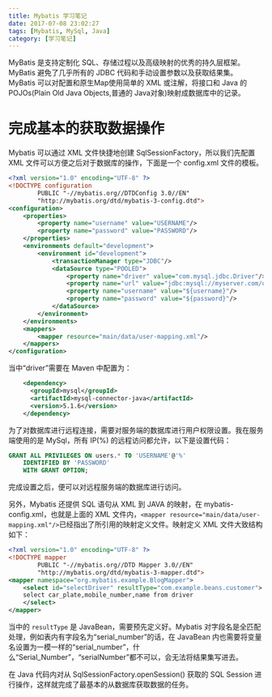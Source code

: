 ```yaml
---
title: Mybatis 学习笔记
date: 2017-07-08 23:02:27
tags: [Mybatis, MySql, Java]
category: [学习笔记]
---
```

MyBatis 是支持定制化 SQL、存储过程以及高级映射的优秀的持久层框架。MyBatis 避免了几乎所有的 JDBC 代码和手动设置参数以及获取结果集。MyBatis 可以对配置和原生Map使用简单的 XML 或注解，将接口和 Java 的 POJOs(Plain Old Java Objects,普通的 Java对象)映射成数据库中的记录。

<!--more-->

# 完成基本的获取数据操作
Mybatis 可以通过 XML 文件快捷地创建 SqlSessionFactory，所以我们先配置 XML 文件可以方便之后对于数据库的操作，下面是一个 config.xml 文件的模板。
```xml
<?xml version="1.0" encoding="UTF-8" ?>
<!DOCTYPE configuration
        PUBLIC "-//mybatis.org//DTDConfig 3.0//EN"
        "http://mybatis.org/dtd/mybatis-3-config.dtd">
<configuration>
    <properties>
        <property name="username" value="USERNAME"/>
        <property name="password" value="PASSWORD"/>
    </properties>
    <environments default="development">
        <environment id="development">
            <transactionManager type="JDBC"/>
            <dataSource type="POOLED">
                <property name="driver" value="com.mysql.jdbc.Driver"/>
                <property name="url" value="jdbc:mysql://myserver.com/users"/>
                <property name="username" value="${username}"/>
                <property name="password" value="${password}"/>
            </dataSource>
        </environment>
    </environments>
    <mappers>
        <mapper resource="main/data/user-mapping.xml"/>
    </mappers>
</configuration>
```
当中“driver”需要在 Maven 中配置为：
```xml
    <dependency>
      <groupId>mysql</groupId>
      <artifactId>mysql-connector-java</artifactId>
      <version>5.1.6</version>
    </dependency>
```
为了对数据库进行远程连接，需要对服务端的数据库进行用户权限设置。我在服务端使用的是 MySql，所有 IP(%) 的远程访问都允许，以下是设置代码：
```sql
GRANT ALL PRIVILEGES ON users.* TO 'USERNAME'@'%'
    IDENTIFIED BY 'PASSWORD' 
    WITH GRANT OPTION;
```
完成设置之后，便可以对远程服务端的数据库进行访问。

另外，Mybatis 还提供 SQL 语句从 XML 到 JAVA 的映射，在 mybatis-config.xml，也就是上面的 XML 文件内，`<mapper resource="main/data/user-mapping.xml"/>`已经指出了所引用的映射定义文件。映射定义 XML 文件大致结构如下：
```xml
<?xml version="1.0" encoding="UTF-8" ?>
<!DOCTYPE mapper
        PUBLIC "-//mybatis.org//DTD Mapper 3.0//EN"
        "http://mybatis.org/dtd/mybatis-3-mapper.dtd">
<mapper namespace="org.mybatis.example.BlogMapper">
    <select id="selectDriver" resultType="com.example.beans.customer">
    select car_plate,mobile_number,name from driver
    </select>
</mapper>
```
当中的 `resultType` 是 JavaBean，需要预先定义好。Mybatis 对字段名是全匹配处理，例如表内有字段名为“serial_number”的话，在 JavaBean 内也需要将变量名设置为一模一样的“serial_number”，什么“Serial_Number”，“serialNumber”都不可以，会无法将结果集写进去。

在 Java 代码内对从 SqlSessionFactory.openSession() 获取的 SQL Session 进行操作，这样就完成了最基本的从数据库获取数据的任务。